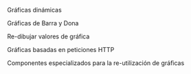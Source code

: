 Gráficas dinámicas

Gráficas de Barra y Dona

Re-dibujar valores de gráfica

Gráficas basadas en peticiones HTTP

Componentes especializados para la re-utilización de gráficas
